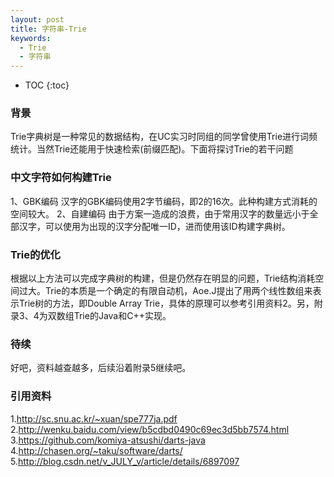 ```yaml
---
layout: post
title: 字符串-Trie
keywords:
  - Trie
  - 字符串
---
```


* TOC
{:toc}

### 背景
Trie字典树是一种常见的数据结构，在UC实习时同组的同学曾使用Trie进行词频统计。当然Trie还能用于快速检索(前缀匹配)。下面将探讨Trie的若干问题


### 中文字符如何构建Trie
1、GBK编码
汉字的GBK编码使用2字节编码，即2的16次。此种构建方式消耗的空间较大。
2、自建编码
由于方案一造成的浪费，由于常用汉字的数量远小于全部汉字，可以使用为出现的汉字分配唯一ID，进而使用该ID构建字典树。


### Trie的优化
根据以上方法可以完成字典树的构建，但是仍然存在明显的问题，Trie结构消耗空间过大。Trie的本质是一个确定的有限自动机，Aoe.J提出了用两个线性数组来表示Trie树的方法，即Double Array Trie，具体的原理可以参考引用资料2。另，附录3、4为双数组Trie的Java和C++实现。


### 待续
好吧，资料越查越多，后续沿着附录5继续吧。




### 引用资料
1.http://sc.snu.ac.kr/~xuan/spe777ja.pdf
2.http://wenku.baidu.com/view/b5cdbd0490c69ec3d5bb7574.html
3.https://github.com/komiya-atsushi/darts-java
4.http://chasen.org/~taku/software/darts/
5.http://blog.csdn.net/v_JULY_v/article/details/6897097
